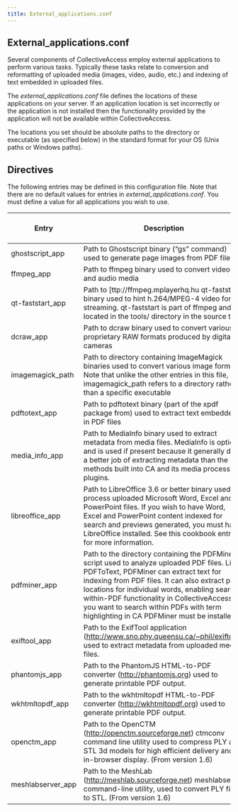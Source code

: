 ```yaml
---
title: External_applications.conf
---
```


## External_applications.conf

Several components of CollectiveAccess employ external applications to
perform various tasks. Typically these tasks relate to conversion and
reformatting of uploaded media (images, video, audio, etc.) and indexing
of text embedded in uploaded files.

The *external_applications.conf* file defines the locations of these
applications on your server. If an application location is set
incorrectly or the application is not installed then the functionality
provided by the application will not be available within
CollectiveAccess.

The locations you set should be absolute paths to the directory or
executable (as specified below) in the standard format for your OS (Unix
paths or Windows paths).

## Directives

The following entries may be defined in this configuration file. Note
that there are no default values for entries in
*external_applications.conf*. You must define a value for all
applications you wish to use.


| Entry | Description | Typical value (not default: just an example in Unix path format
|----|----|----|
|ghostscript_app|Path to Ghostscript binary (“gs” command) used to generate page images from PDF files|/usr/local/bin/gs|
|ffmpeg_app |Path to ffmpeg binary used to convert video and audio media|/usr/local/bin/ffmpeg|
|qt-faststart_app|Path to [ttp://ffmpeg.mplayerhq.hu qt-faststart] binary used to hint h.264/MPEG-4 video for streaming. qt-faststart is part of ffmpeg and located in the tools/ directory in the source tree.|/usr/local/bin/qt-faststart|
|dcraw_app|Path to dcraw binary used to convert various proprietary RAW formats produced by digital cameras|/usr/bin/dcraw|
|imagemagick_path|Path to directory containing ImageMagick binaries used to convert various image formats. Note that unlike the other entries in this file, imagemagick_path refers to a directory rather than a specific executable|/usr/local/bin|
|pdftotext_app|Path to pdftotext binary (part of the xpdf package from) used to extract text embedded in PDF files|/usr/local/bin/pdftotext|
|media_info_app|Path to MediaInfo binary used to extract metadata from media files. MediaInfo is optional and is used if present because it generally does a better job of extracting metadata than the methods built into CA and its media processing plugins.|/usr/local/bin/mediainfo|
|libreoffice_app|Path to LibreOffice 3.6 or better binary used to process uploaded Microsoft Word, Excel and PowerPoint files. If you wish to have Word, Excel and PowerPoint content indexed for search and previews generated, you must have LibreOffice installed. See this cookbook entry for more information.|/usr/bin/libreoffice|
|pdfminer_app|Path to the directory containing the PDFMiner script used to analyze uploaded PDF files. Like PDFToText, PDFMiner can extract text for indexing from PDF files. It can also extract page locations for individual words, enabling search-within-PDF functionality in CollectiveAccess. If you want to search within PDFs with term highlighting in CA PDFMiner must be installed.|/usr/local/bin|
|exiftool_app|Path to the ExifTool application (http://www.sno.phy.queensu.ca/~phil/exiftool/) used to extract metadata from uploaded media files.|/usr/bin/exiftool|
|phantomjs_app|Path to the PhantomJS HTML-to-PDF converter (http://phantomjs.org) used to generate printable PDF output.|/usr/local/bin/phantomjs|
|wkhtmltopdf_app|Path to the wkhtmltopdf HTML-to-PDF converter (http://wkhtmltopdf.org) used to generate printable PDF output.|/usr/local/bin/wkhtmltopdf|
|openctm_app|Path to the OpenCTM (http://openctm.sourceforge.net) ctmconv command line utility used to compress PLY and STL 3d models for high efficient delivery and in-browser display. (From version 1.6)|/usr/local/bin/ctmconv|
|meshlabserver_app|Path to the MeshLab (http://meshlab.sourceforge.net) meshlabserver command-line utility, used to convert PLY files to STL. (From version 1.6)|/usr/local/bin/meshlabserver|
